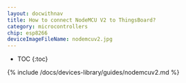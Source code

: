 ```yaml
---
layout: docwithnav
title: How to connect NodeMCU V2 to ThingsBoard?
category: microcontrollers
chip: esp8266
deviceImageFileName: nodemcuv2.jpg
---
```


* TOC
{:toc}

{% include /docs/devices-library/guides/nodemcuv2.md %}
